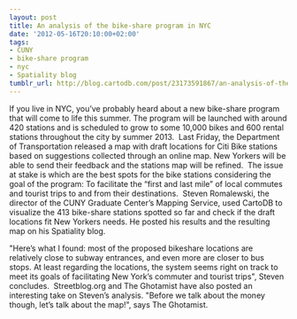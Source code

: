 ```yaml
---
layout: post
title: An analysis of the bike-share program in NYC
date: '2012-05-16T20:10:00+02:00'
tags:
- CUNY
- bike-share program
- nyc
- Spatiality blog
tumblr_url: http://blog.cartodb.com/post/23173591867/an-analysis-of-the-bike-share-program-in-nyc
---
```

If you live in NYC, you’ve probably heard about a new bike-share program that will come to life this summer. The program will be launched with around 420 stations and is scheduled to grow to some 10,000 bikes and 600 rental stations throughout the city by summer 2013. 
Last Friday, the Department of Transportation released a map with draft locations for Citi Bike stations based on suggestions collected through an online map. New Yorkers will be able to send their feedback and the stations map will be refined. 
The issue at stake is which are the best spots for the bike stations considering the goal of the program: To facilitate the “first and last mile” of local commutes and tourist trips to and from their destinations. 
Steven Romalewski, the director of the CUNY Graduate Center’s Mapping Service, used CartoDB to visualize the 413 bike-share stations spotted so far and check if the draft locations fit New Yorkers needs. He posted his results and the resulting map on his Spatiality blog. 

"Here’s what I found: most of the proposed bikeshare locations are relatively close to subway entrances, and even more are closer to bus stops. At least regarding the locations, the system seems right on track to meet its goals of facilitating New York’s commuter and tourist trips", Steven concludes. 
Streetblog.org and The Ghotamist have also posted an interesting take on Steven’s analysis.
"Before we talk about the money though, let’s talk about the map!", says The Ghotamist. 

